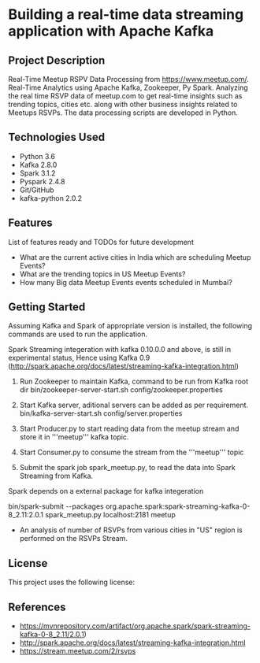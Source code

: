 # Building a real-time data streaming application with Apache Kafka
## Project Description

Real-Time Meetup RSPV Data Processing from https://www.meetup.com/. Real-Time Analytics using Apache Kafka, Zookeeper, Py Spark. Analyzing the real time RSVP data of meetup.com to get real-time insights such as trending topics, cities etc. along with other business insights related to Meetups RSVPs. The data processing scripts are developed in Python.

## Technologies Used
- Python 3.6
- Kafka 2.8.0
- Spark 3.1.2
- Pyspark 2.4.8
- Git/GitHub
- kafka-python 2.0.2

## Features
List of features ready and TODOs for future development

- What are the current active cities in India which are scheduling Meetup Events?
- What are the trending topics in US Meetup Events?
- How many Big data Meetup Events events scheduled in Mumbai?

## Getting Started
Assuming Kafka and Spark of appropriate version is installed, the following commands are used to run the application.

Spark Streaming integeration with kafka 0.10.0.0 and above, is still in experimental status, Hence using Kafka 0.9 (http://spark.apache.org/docs/latest/streaming-kafka-integration.html)

1. Run Zookeeper to maintain Kafka, command to be run from Kafka root dir
bin/zookeeper-server-start.sh config/zookeeper.properties

2. Start Kafka server, aditional servers can be added as per requirement.
bin/kafka-server-start.sh config/server.properties

3. Start Producer.py to start reading data from the meetup stream and store it in '''meetup''' kafka topic.

4. Start Consumer.py to consume the stream from the '''meetup''' topic

5. Submit the spark job spark_meetup.py, to read the data into Spark Streaming from Kafka.

Spark depends on a external package for kafka integeration

bin/spark-submit --packages org.apache.spark:spark-streaming-kafka-0-8_2.11:2.0.1 spark_meetup.py localhost:2181 meetup

- An analysis of number of RSVPs from various cities in "US" region is performed on the RSVPs Stream.

## License
This project uses the following license:

## References
- https://mvnrepository.com/artifact/org.apache.spark/spark-streaming-kafka-0-8_2.11/2.0.1)
- http://spark.apache.org/docs/latest/streaming-kafka-integration.html
- https://stream.meetup.com/2/rsvps